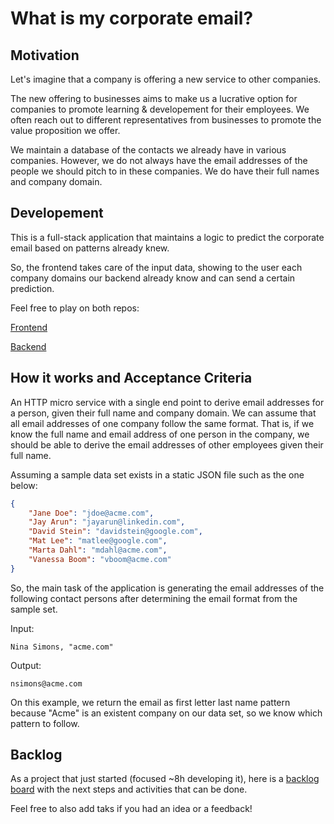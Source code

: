 # What is my corporate email?

## Motivation

Let's imagine that a company is offering a new service to other companies.

The new offering to businesses aims to make us a lucrative option for companies to promote learning & developement for their employees. We often reach out to different representatives from businesses to promote the value proposition we offer.

We maintain a database of the contacts we already have in various companies. However, we do not always have the email addresses of the people we should pitch to in these companies. We do have their full names and company domain.

## Developement

This is a full-stack application that maintains a logic to predict the corporate email based on patterns already knew.

So, the frontend takes care of the input data, showing to the user each company domains our backend already know and can send a certain prediction.

Feel free to play on both repos:

[Frontend](frontend/README.md)

[Backend](backend/README.md)

## How it works and Acceptance Criteria

An HTTP micro service with a single end point to derive email addresses for a person, given their full name and company domain. We can assume that all email addresses of one company follow the same format. That is, if we know the full name and email address of one person in the company, we should be able to derive the email addresses of other employees given their full name.

Assuming a sample data set exists in a static JSON file such as the one below:
```json
{
    "Jane Doe": "jdoe@acme.com",
    "Jay Arun": "jayarun@linkedin.com", 
    "David Stein": "davidstein@google.com", 
    "Mat Lee": "matlee@google.com", 
    "Marta Dahl": "mdahl@acme.com", 
    "Vanessa Boom": "vboom@acme.com"
}
```
So, the main task of the application is generating the email addresses of the following contact persons after determining the email format from the sample set.

Input:
```
Nina Simons, "acme.com"
```

Output:
```
nsimons@acme.com
```

On this example, we return the email as first letter last name pattern because "Acme" is an existent company on our data set, so we know which pattern to follow.



## Backlog

As a project that just started (focused ~8h developing it), here is a [backlog board](https://github.com/users/joseliacosta/projects/1/views/1) with the next steps and activities that can be done.

Feel free to also add taks if you had an idea or a feedback!
